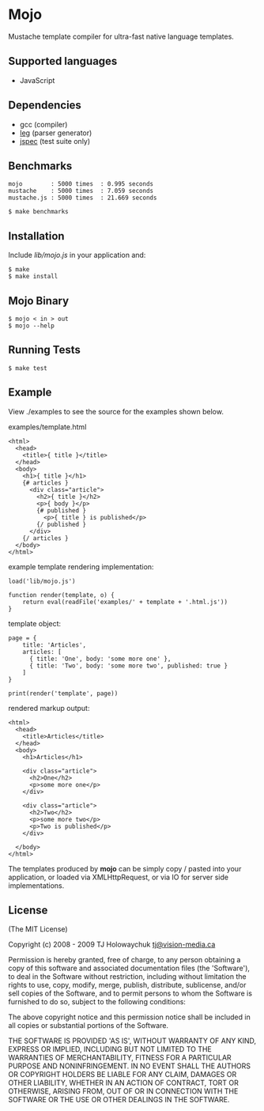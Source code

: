 
# Mojo

  Mustache template compiler for ultra-fast native language templates.
  
## Supported languages

  * JavaScript
  
## Dependencies

  * gcc (compiler)
  * [leg](http://piumarta.com/software/peg/) (parser generator)
  * [jspec](http://jspec.info) (test suite only)
  
## Benchmarks

    mojo        : 5000 times  : 0.995 seconds
    mustache    : 5000 times  : 7.059 seconds
    mustache.js : 5000 times  : 21.669 seconds

    $ make benchmarks
  
## Installation

Include *lib/mojo.js* in your application and:

    $ make
    $ make install
    
## Mojo Binary

    $ mojo < in > out
    $ mojo --help

## Running Tests

    $ make test
    
## Example

View ./examples to see the source for the
examples shown below.

examples/template.html

    <html>
      <head>
        <title>{ title }</title>
      </head>
      <body>
        <h1>{ title }</h1>
        {# articles }
          <div class="article">
            <h2>{ title }</h2>
            <p>{ body }</p>
            {# published }
              <p>{ title } is published</p>
            {/ published }
          </div>
        {/ articles }
      </body>
    </html>
    
example template rendering implementation:

    load('lib/mojo.js')
    
    function render(template, o) {
    	return eval(readFile('examples/' + template + '.html.js'))
    }
    
template object:

    page = {
    	title: 'Articles',
    	articles: [
    	  { title: 'One', body: 'some more one' },
    	  { title: 'Two', body: 'some more two', published: true }
    	]
    }

    print(render('template', page))
    
rendered markup output:

    <html>
      <head>
        <title>Articles</title>
      </head>
      <body>
        <h1>Articles</h1>

        <div class="article">
          <h2>One</h2>
          <p>some more one</p>
        </div>
        
        <div class="article">
          <h2>Two</h2>
          <p>some more two</p>
          <p>Two is published</p>
        </div>

      </body>
    </html>
    
The templates produced by **mojo** can be simply copy / pasted
into your application, or loaded via XMLHttpRequest, or via IO
for server side implementations. 
    
## License 

(The MIT License)

Copyright (c) 2008 - 2009 TJ Holowaychuk <tj@vision-media.ca>

Permission is hereby granted, free of charge, to any person obtaining
a copy of this software and associated documentation files (the
'Software'), to deal in the Software without restriction, including
without limitation the rights to use, copy, modify, merge, publish,
distribute, sublicense, and/or sell copies of the Software, and to
permit persons to whom the Software is furnished to do so, subject to
the following conditions:

The above copyright notice and this permission notice shall be
included in all copies or substantial portions of the Software.

THE SOFTWARE IS PROVIDED 'AS IS', WITHOUT WARRANTY OF ANY KIND,
EXPRESS OR IMPLIED, INCLUDING BUT NOT LIMITED TO THE WARRANTIES OF
MERCHANTABILITY, FITNESS FOR A PARTICULAR PURPOSE AND NONINFRINGEMENT.
IN NO EVENT SHALL THE AUTHORS OR COPYRIGHT HOLDERS BE LIABLE FOR ANY
CLAIM, DAMAGES OR OTHER LIABILITY, WHETHER IN AN ACTION OF CONTRACT,
TORT OR OTHERWISE, ARISING FROM, OUT OF OR IN CONNECTION WITH THE
SOFTWARE OR THE USE OR OTHER DEALINGS IN THE SOFTWARE.